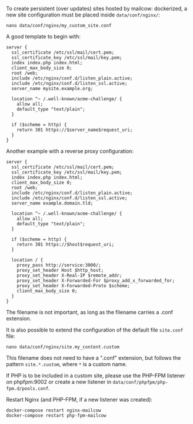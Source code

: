To create persistent (over updates) sites hosted by mailcow: dockerized, a new site configuration must be placed inside `data/conf/nginx/`:

```
nano data/conf/nginx/my_custom_site.conf
```

A good template to begin with:

``` hl_lines="9"
server {
  ssl_certificate /etc/ssl/mail/cert.pem;
  ssl_certificate_key /etc/ssl/mail/key.pem;
  index index.php index.html;
  client_max_body_size 0;
  root /web;
  include /etc/nginx/conf.d/listen_plain.active;
  include /etc/nginx/conf.d/listen_ssl.active;
  server_name mysite.example.org;

  location ^~ /.well-known/acme-challenge/ {
    allow all;
    default_type "text/plain";
  }

  if ($scheme = http) {
    return 301 https://$server_name$request_uri;
  }
}
```

Another example with a reverse proxy configuration:

``` hl_lines="9 21"
server {
  ssl_certificate /etc/ssl/mail/cert.pem;
  ssl_certificate_key /etc/ssl/mail/key.pem;
  index index.php index.html;
  client_max_body_size 0;
  root /web;
  include /etc/nginx/conf.d/listen_plain.active;
  include /etc/nginx/conf.d/listen_ssl.active;
  server_name example.domain.tld;

  location ^~ /.well-known/acme-challenge/ {
    allow all;
    default_type "text/plain";
  }

  if ($scheme = http) {
    return 301 https://$host$request_uri;
  }

  location / {
    proxy_pass http://service:3000/;
    proxy_set_header Host $http_host;
    proxy_set_header X-Real-IP $remote_addr;
    proxy_set_header X-Forwarded-For $proxy_add_x_forwarded_for;
    proxy_set_header X-Forwarded-Proto $scheme;
    client_max_body_size 0;
  }
}
```


The filename is not important, as long as the filename carries a .conf extension.

It is also possible to extend the configuration of the default file `site.conf` file:

```
nano data/conf/nginx/site.my_content.custom
```

This filename does not need to have a ".conf" extension, but follows the pattern `site.*.custom`, where `*` is a custom name.

If PHP is to be included in a custom site, please use the PHP-FPM listener on phpfpm:9002 or create a new listener in `data/conf/phpfpm/php-fpm.d/pools.conf`.

Restart Nginx (and PHP-FPM, if a new listener was created):

```
docker-compose restart nginx-mailcow
docker-compose restart php-fpm-mailcow
```
